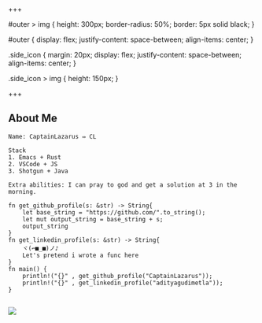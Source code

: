 +++

#outer > img {
    height: 300px;
    border-radius: 50%;
    border: 5px solid black;
}

#outer {
    display: flex;
    justify-content: space-between;
    align-items: center;
}

.side_icon {
    margin: 20px;
    display: flex;
    justify-content: space-between; 
    align-items: center;
}

.side_icon > img {
    height: 150px;
}

+++

## About Me

```
Name: CaptainLazarus ⇔ CL

Stack
1. Emacs + Rust
2. VSCode + JS
3. Shotgun + Java

Extra abilities: I can pray to god and get a solution at 3 in the morning.
```


<div id="outer">
    <pre><code>fn get_github_profile(s: &str) -> String{
    let base_string = "https://github.com/".to_string();
    let mut output_string = base_string + s;
    output_string
}
fn get_linkedin_profile(s: &str) -> String{
    ヾ(⌐■_■)ノ♪
    Let's pretend i wrote a func here 
}
fn main() {
    println!("{}" , get_github_profile("CaptainLazarus"));
    println!("{}" , get_linkedin_profile("adityagudimetla"));
}
    </code></pre>
    <img src="https://i.postimg.cc/WbNzhxF9/pyro1.png" />
    <!-- <code>dljfh</code> -->
    <!-- <div id="sm_icons">
        <div class="side_icon">
            <a href="github.com/CaptainLazarus">github.com/CaptainLazarus</a>
            <img src="https://upload.wikimedia.org/wikipedia/commons/thumb/9/91/Octicons-mark-github.svg/768px-Octicons-mark-github.svg.png">
        </div>
        <div class="side_icon">
            <a href="https://www.linkedin.com/in/adityagudimetla/">linkedin.com/in/adityagudimetla</a>
            <img src="https://i.postimg.cc/CxtBMLFV/linkedin.png">
        </div>
    </div> -->
</div>
